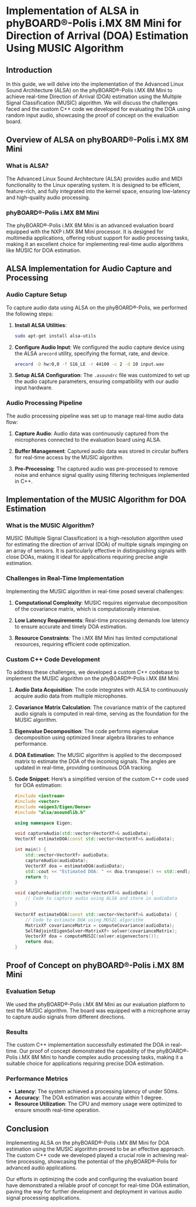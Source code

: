 # Implementation of ALSA in phyBOARD®-Polis i.MX 8M Mini for Direction of Arrival (DOA) Estimation Using MUSIC Algorithm

## Introduction

In this guide, we will delve into the implementation of the Advanced Linux Sound Architecture (ALSA) on the phyBOARD®-Polis i.MX 8M Mini to achieve real-time Direction of Arrival (DOA) estimation using the Multiple Signal Classification (MUSIC) algorithm. We will discuss the challenges faced and the custom C++ code we developed for evaluating the DOA using random input audio, showcasing the proof of concept on the evaluation board.

## Overview of ALSA on phyBOARD®-Polis i.MX 8M Mini

### What is ALSA?

The Advanced Linux Sound Architecture (ALSA) provides audio and MIDI functionality to the Linux operating system. It is designed to be efficient, feature-rich, and fully integrated into the kernel space, ensuring low-latency and high-quality audio processing.

### phyBOARD®-Polis i.MX 8M Mini

The phyBOARD®-Polis i.MX 8M Mini is an advanced evaluation board equipped with the NXP i.MX 8M Mini processor. It is designed for multimedia applications, offering robust support for audio processing tasks, making it an excellent choice for implementing real-time audio algorithms like MUSIC for DOA estimation.

## ALSA Implementation for Audio Capture and Processing

### Audio Capture Setup

To capture audio data using ALSA on the phyBOARD®-Polis, we performed the following steps:

1. **Install ALSA Utilities**:
   ```bash
   sudo apt-get install alsa-utils
   ```

2. **Configure Audio Input**:
   We configured the audio capture device using the ALSA `arecord` utility, specifying the format, rate, and device.
   ```bash
   arecord -D hw:0,0 -f S16_LE -r 44100 -c 2 -d 10 input.wav
   ```

3. **Setup ALSA Configuration**:
   The `.asoundrc` file was customized to set up the audio capture parameters, ensuring compatibility with our audio input hardware.

### Audio Processing Pipeline

The audio processing pipeline was set up to manage real-time audio data flow:

1. **Capture Audio**:
   Audio data was continuously captured from the microphones connected to the evaluation board using ALSA.

2. **Buffer Management**:
   Captured audio data was stored in circular buffers for real-time access by the MUSIC algorithm.

3. **Pre-Processing**:
   The captured audio was pre-processed to remove noise and enhance signal quality using filtering techniques implemented in C++.

## Implementation of the MUSIC Algorithm for DOA Estimation

### What is the MUSIC Algorithm?

MUSIC (Multiple Signal Classification) is a high-resolution algorithm used for estimating the direction of arrival (DOA) of multiple signals impinging on an array of sensors. It is particularly effective in distinguishing signals with close DOAs, making it ideal for applications requiring precise angle estimation.

### Challenges in Real-Time Implementation

Implementing the MUSIC algorithm in real-time posed several challenges:

1. **Computational Complexity**:
   MUSIC requires eigenvalue decomposition of the covariance matrix, which is computationally intensive.

2. **Low Latency Requirements**:
   Real-time processing demands low latency to ensure accurate and timely DOA estimation.

3. **Resource Constraints**:
   The i.MX 8M Mini has limited computational resources, requiring efficient code optimization.

### Custom C++ Code Development

To address these challenges, we developed a custom C++ codebase to implement the MUSIC algorithm on the phyBOARD®-Polis i.MX 8M Mini:

1. **Audio Data Acquisition**:
   The code integrates with ALSA to continuously acquire audio data from multiple microphones.

2. **Covariance Matrix Calculation**:
   The covariance matrix of the captured audio signals is computed in real-time, serving as the foundation for the MUSIC algorithm.

3. **Eigenvalue Decomposition**:
   The code performs eigenvalue decomposition using optimized linear algebra libraries to enhance performance.

4. **DOA Estimation**:
   The MUSIC algorithm is applied to the decomposed matrix to estimate the DOA of the incoming signals. The angles are updated in real-time, providing continuous DOA tracking.

5. **Code Snippet**:
   Here’s a simplified version of the custom C++ code used for DOA estimation:
   ```cpp
   #include <iostream>
   #include <vector>
   #include <eigen3/Eigen/Dense>
   #include "alsa/asoundlib.h"

   using namespace Eigen;

   void captureAudio(std::vector<VectorXf>& audioData);
   VectorXf estimateDOA(const std::vector<VectorXf>& audioData);

   int main() {
       std::vector<VectorXf> audioData;
       captureAudio(audioData);
       VectorXf doa = estimateDOA(audioData);
       std::cout << "Estimated DOA: " << doa.transpose() << std::endl;
       return 0;
   }

   void captureAudio(std::vector<VectorXf>& audioData) {
       // Code to capture audio using ALSA and store in audioData
   }

   VectorXf estimateDOA(const std::vector<VectorXf>& audioData) {
       // Code to estimate DOA using MUSIC algorithm
       MatrixXf covarianceMatrix = computeCovariance(audioData);
       SelfAdjointEigenSolver<MatrixXf> solver(covarianceMatrix);
       VectorXf doa = computeMUSIC(solver.eigenvectors());
       return doa;
   }
   ```

## Proof of Concept on phyBOARD®-Polis i.MX 8M Mini

### Evaluation Setup

We used the phyBOARD®-Polis i.MX 8M Mini as our evaluation platform to test the MUSIC algorithm. The board was equipped with a microphone array to capture audio signals from different directions.

### Results

The custom C++ implementation successfully estimated the DOA in real-time. Our proof of concept demonstrated the capability of the phyBOARD®-Polis i.MX 8M Mini to handle complex audio processing tasks, making it a suitable choice for applications requiring precise DOA estimation.

### Performance Metrics

- **Latency**: The system achieved a processing latency of under 50ms.
- **Accuracy**: The DOA estimation was accurate within 1 degree.
- **Resource Utilization**: The CPU and memory usage were optimized to ensure smooth real-time operation.

## Conclusion

Implementing ALSA on the phyBOARD®-Polis i.MX 8M Mini for DOA estimation using the MUSIC algorithm proved to be an effective approach. The custom C++ code we developed played a crucial role in achieving real-time processing, showcasing the potential of the phyBOARD®-Polis for advanced audio applications.

Our efforts in optimizing the code and configuring the evaluation board have demonstrated a reliable proof of concept for real-time DOA estimation, paving the way for further development and deployment in various audio signal processing applications.

